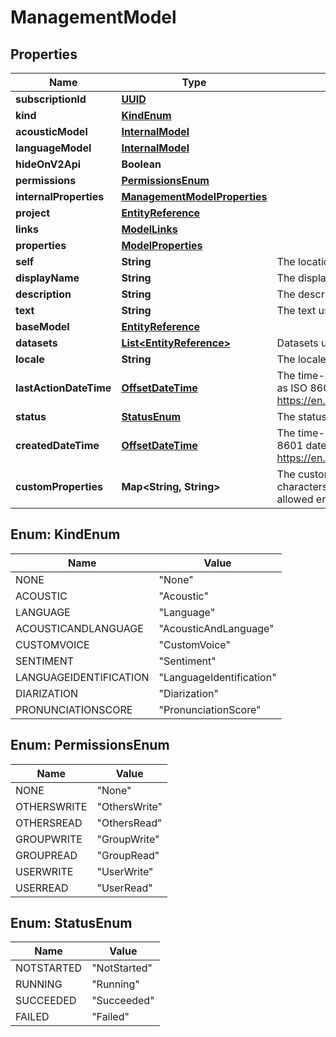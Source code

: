 # ManagementModel

## Properties
Name | Type | Description | Notes
------------ | ------------- | ------------- | -------------
**subscriptionId** | [**UUID**](UUID.md) |  |  [optional]
**kind** | [**KindEnum**](#KindEnum) |  |  [optional]
**acousticModel** | [**InternalModel**](InternalModel.md) |  |  [optional]
**languageModel** | [**InternalModel**](InternalModel.md) |  |  [optional]
**hideOnV2Api** | **Boolean** |  |  [optional]
**permissions** | [**PermissionsEnum**](#PermissionsEnum) |  |  [optional]
**internalProperties** | [**ManagementModelProperties**](ManagementModelProperties.md) |  |  [optional]
**project** | [**EntityReference**](EntityReference.md) |  |  [optional]
**links** | [**ModelLinks**](ModelLinks.md) |  |  [optional]
**properties** | [**ModelProperties**](ModelProperties.md) |  |  [optional]
**self** | **String** | The location of this entity. |  [optional]
**displayName** | **String** | The display name of the object. | 
**description** | **String** | The description of the object. |  [optional]
**text** | **String** | The text used to adapt this language model. |  [optional]
**baseModel** | [**EntityReference**](EntityReference.md) |  |  [optional]
**datasets** | [**List&lt;EntityReference&gt;**](EntityReference.md) | Datasets used for adaptation. |  [optional]
**locale** | **String** | The locale of the contained data. | 
**lastActionDateTime** | [**OffsetDateTime**](OffsetDateTime.md) | The time-stamp when the current status was entered.  The time stamp is encoded as ISO 8601 date and time format  (\&quot;YYYY-MM-DDThh:mm:ssZ\&quot;, see https://en.wikipedia.org/wiki/ISO_8601#Combined_date_and_time_representations). |  [optional]
**status** | [**StatusEnum**](#StatusEnum) | The status of the object. |  [optional]
**createdDateTime** | [**OffsetDateTime**](OffsetDateTime.md) | The time-stamp when the object was created.  The time stamp is encoded as ISO 8601 date and time format  (\&quot;YYYY-MM-DDThh:mm:ssZ\&quot;, see https://en.wikipedia.org/wiki/ISO_8601#Combined_date_and_time_representations). |  [optional]
**customProperties** | **Map&lt;String, String&gt;** | The custom properties of this entity. The maximum allowed key length is 64 characters, the maximum  allowed value length is 256 characters and the count of allowed entries is 10. |  [optional]

<a name="KindEnum"></a>
## Enum: KindEnum
Name | Value
---- | -----
NONE | &quot;None&quot;
ACOUSTIC | &quot;Acoustic&quot;
LANGUAGE | &quot;Language&quot;
ACOUSTICANDLANGUAGE | &quot;AcousticAndLanguage&quot;
CUSTOMVOICE | &quot;CustomVoice&quot;
SENTIMENT | &quot;Sentiment&quot;
LANGUAGEIDENTIFICATION | &quot;LanguageIdentification&quot;
DIARIZATION | &quot;Diarization&quot;
PRONUNCIATIONSCORE | &quot;PronunciationScore&quot;

<a name="PermissionsEnum"></a>
## Enum: PermissionsEnum
Name | Value
---- | -----
NONE | &quot;None&quot;
OTHERSWRITE | &quot;OthersWrite&quot;
OTHERSREAD | &quot;OthersRead&quot;
GROUPWRITE | &quot;GroupWrite&quot;
GROUPREAD | &quot;GroupRead&quot;
USERWRITE | &quot;UserWrite&quot;
USERREAD | &quot;UserRead&quot;

<a name="StatusEnum"></a>
## Enum: StatusEnum
Name | Value
---- | -----
NOTSTARTED | &quot;NotStarted&quot;
RUNNING | &quot;Running&quot;
SUCCEEDED | &quot;Succeeded&quot;
FAILED | &quot;Failed&quot;
